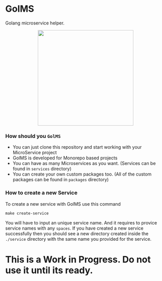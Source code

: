 # GolMS

Golang microservice helper.

<p align="center">
  <img width="300" height="300" src="https://user-images.githubusercontent.com/1941100/90184574-fd830100-ddbd-11ea-9553-4e994483d6f2.png">
</p>

### How should you `GolMS`

* You can just clone this repository and start working with your MicroService project
* GolMS is developed for Monorepo based projects
* You can have as many Microservices as you want. (Services can be found in `services` directory)
* You can create your own custom packages too. (All of the custom packages can be found in `packages` directory)

### How to create a new Service 

To create a new service with GolMS use this command

  `make create-service`

You will have to input an unique service name. And it requires to provice service names with any `spaces`. If you have created a new service successfully then you should see a new directory created inside the `./service` directory with the same name you provided for the service. 

# This is a Work in Progress. Do not use it until its ready.


